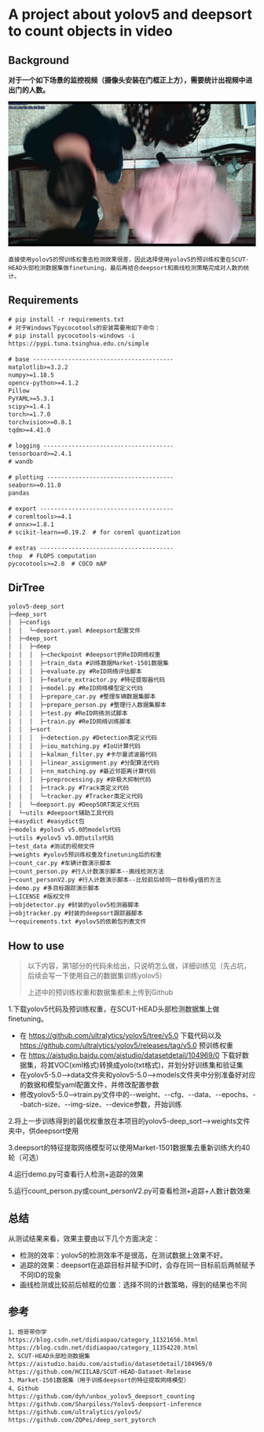 # A project about yolov5 and deepsort to count objects in video

## Background

**对于一个如下场景的监控视频（摄像头安装在门框正上方），需要统计出视频中进出门的人数。**

![image-20220830134934528](./test_data/image-20220830134934528.png)

```
直接使用yolov5的预训练权重去检测效果很差，因此选择使用yolov5的预训练权重在SCUT-HEAD头部检测数据集做finetuning，最后再结合deepsort和画线检测策略完成对人数的统计。
```

## Requirements

```
# pip install -r requirements.txt
# 对于Windows下pycocotools的安装需要用如下命令：
# pip install pycocotools-windows -i https://pypi.tuna.tsinghua.edu.cn/simple

# base ----------------------------------------
matplotlib>=3.2.2
numpy>=1.18.5
opencv-python>=4.1.2
Pillow
PyYAML>=5.3.1
scipy>=1.4.1
torch>=1.7.0
torchvision>=0.8.1
tqdm>=4.41.0

# logging -------------------------------------
tensorboard>=2.4.1
# wandb

# plotting ------------------------------------
seaborn>=0.11.0
pandas

# export --------------------------------------
# coremltools>=4.1
# onnx>=1.8.1
# scikit-learn==0.19.2  # for coreml quantization

# extras --------------------------------------
thop  # FLOPS computation
pycocotools>=2.0  # COCO mAP
```

## DirTree

```
yolov5-deep_sort
├─deep_sort
│  ├─configs
│  │  └─deepsort.yaml #deepsort配置文件
│  ├─deep_sort
│  │  ├─deep
│  │  │  ├─checkpoint #deepsort的ReID网络权重
│  │  │  ├─train_data #训练数据Market-1501数据集
│  │  │  ├─evaluate.py #ReID网络评估脚本
│  │  │  ├─feature_extractor.py #特征提取器代码
│  │  │  ├─model.py #ReID网络模型定义代码
│  │  │  ├─prepare_car.py #整理车辆数据集脚本
│  │  │  ├─prepare_person.py #整理行人数据集脚本
│  │  │  ├─test.py #ReID网络测试脚本
│  │  │  ├─train.py #ReID网络训练脚本
│  │  ├─sort
│  │  │  ├─detection.py #Detection类定义代码
│  │  │  ├─iou_matching.py #IoU计算代码
│  │  │  ├─kalman_filter.py #卡尔曼滤波器代码
│  │  │  ├─linear_assignment.py #分配算法代码
│  │  │  ├─nn_matching.py #最近邻距离计算代码
│  │  │  ├─preprocessing.py #非极大抑制代码
│  │  │  ├─track.py #Track类定义代码
│  │  │  └─tracker.py #Tracker类定义代码
│  │  └─deepsort.py #DeepSORT类定义代码
│  └─utils #deepsort辅助工具代码
├─easydict #easydict包
├─models #yolov5 v5.0的models代码
├─utils #yolov5 v5.0的utils代码
├─test_data #测试的视频文件
├─weights #yolov5预训练权重及finetuning后的权重
├─count_car.py #车辆计数演示脚本
├─count_person.py #行人计数演示脚本--画线检测方法
├─count_personV2.py #行人计数演示脚本--比较前后帧同一目标框y值的方法
├─demo.py #多目标跟踪演示脚本
├─LICENSE #版权文件
├─objdetector.py #封装的yolov5检测器脚本
├─objtracker.py #封装的deepsort跟踪器脚本
└─requirements.txt #yolov5的依赖包列表文件
```

## How to use

> 以下内容，第1部分的代码未给出，只说明怎么做，详细训练见（先占坑，后续会写一下使用自己的数据集训练yolov5）
>
> 上述中的预训练权重和数据集都未上传到Github

1.下载yolov5代码及预训练权重，在SCUT-HEAD头部检测数据集上做finetuning。

- 在 https://github.com/ultralytics/yolov5/tree/v5.0 下载代码以及 https://github.com/ultralytics/yolov5/releases/tag/v5.0 预训练权重
- 在 https://aistudio.baidu.com/aistudio/datasetdetail/104969/0 下载好数据集，将其VOC(xml格式)转换成yolo(txt格式)，并划分好训练集和验证集
- 在yolov5-5.0-->data文件夹和yolov5-5.0-->models文件夹中分别准备好对应的数据和模型yaml配置文件，并修改配置参数
- 修改yolov5-5.0-->train.py文件中的--weight、--cfg、--data、--epochs、--batch-size、--img-size、--device参数，开始训练

2.将上一步训练得到的最优权重放在本项目的yolov5-deep_sort-->weights文件夹中，供deepsort使用

3.deepsort的特征提取网络模型可以使用Market-1501数据集去重新训练大约40轮（可选）

4.运行demo.py可查看行人检测+追踪的效果

5.运行count_person.py或count_personV2.py可查看检测+追踪+人数计数效果

## 总结

从测试结果来看，效果主要由以下几个方面决定：

- 检测的效率：yolov5的检测效率不是很高，在测试数据上效果不好。
- 追踪的效果：deepsort在追踪目标并赋予ID时，会存在同一目标前后两帧赋予不同ID的现象
- 画线检测或比较前后帧框的位置：选择不同的计数策略，得到的结果也不同

## 参考

```
1、炮哥带你学
https://blog.csdn.net/didiaopao/category_11321656.html
https://blog.csdn.net/didiaopao/category_11354220.html
2、SCUT-HEAD头部检测数据集
https://aistudio.baidu.com/aistudio/datasetdetail/104969/0
https://github.com/HCIILAB/SCUT-HEAD-Dataset-Release
3、Market-1501数据集（用于训练deepsort的特征提取网络模型）
4、Github
https://github.com/dyh/unbox_yolov5_deepsort_counting
https://github.com/Sharpiless/Yolov5-deepsort-inference
https://github.com/ultralytics/yolov5/
https://github.com/ZQPei/deep_sort_pytorch
```

